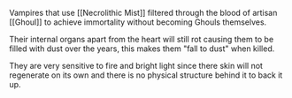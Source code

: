 Vampires that use [[Necrolithic Mist]] filtered through the blood of artisan [[Ghoul]] to achieve immortality without becoming Ghouls themselves.

Their internal organs apart from the heart will still rot causing them to be filled with dust over the years, this makes them "fall to dust" when killed.

They are very sensitive to fire and bright light since there skin will not regenerate on its own and there is no physical structure behind it to back it up.
